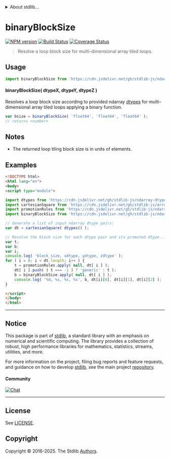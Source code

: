 <!--

@license Apache-2.0

Copyright (c) 2023 The Stdlib Authors.

Licensed under the Apache License, Version 2.0 (the "License");
you may not use this file except in compliance with the License.
You may obtain a copy of the License at

   http://www.apache.org/licenses/LICENSE-2.0

Unless required by applicable law or agreed to in writing, software
distributed under the License is distributed on an "AS IS" BASIS,
WITHOUT WARRANTIES OR CONDITIONS OF ANY KIND, either express or implied.
See the License for the specific language governing permissions and
limitations under the License.

-->


<details>
  <summary>
    About stdlib...
  </summary>
  <p>We believe in a future in which the web is a preferred environment for numerical computation. To help realize this future, we've built stdlib. stdlib is a standard library, with an emphasis on numerical and scientific computation, written in JavaScript (and C) for execution in browsers and in Node.js.</p>
  <p>The library is fully decomposable, being architected in such a way that you can swap out and mix and match APIs and functionality to cater to your exact preferences and use cases.</p>
  <p>When you use stdlib, you can be absolutely certain that you are using the most thorough, rigorous, well-written, studied, documented, tested, measured, and high-quality code out there.</p>
  <p>To join us in bringing numerical computing to the web, get started by checking us out on <a href="https://github.com/stdlib-js/stdlib">GitHub</a>, and please consider <a href="https://opencollective.com/stdlib">financially supporting stdlib</a>. We greatly appreciate your continued support!</p>
</details>

# binaryBlockSize

[![NPM version][npm-image]][npm-url] [![Build Status][test-image]][test-url] [![Coverage Status][coverage-image]][coverage-url] <!-- [![dependencies][dependencies-image]][dependencies-url] -->

> Resolve a loop block size for multi-dimensional array tiled loops.

<!-- Section to include introductory text. Make sure to keep an empty line after the intro `section` element and another before the `/section` close. -->

<section class="intro">

</section>

<!-- /.intro -->

<!-- Package usage documentation. -->



<section class="usage">

## Usage

```javascript
import binaryBlockSize from 'https://cdn.jsdelivr.net/gh/stdlib-js/ndarray-base-binary-tiling-block-size@esm/index.mjs';
```

#### binaryBlockSize( dtypeX, dtypeY, dtypeZ )

Resolves a loop block size according to provided ndarray [dtypes][@stdlib/ndarray/dtypes] for multi-dimensional array tiled loops applying a binary function.

```javascript
var bsize = binaryBlockSize( 'float64', 'float64', 'float64' );
// returns <number>
```

</section>

<!-- /.usage -->

<!-- Package usage notes. Make sure to keep an empty line after the `section` element and another before the `/section` close. -->

<section class="notes">

## Notes

-   The returned loop tiling block size is in units of elements.

</section>

<!-- /.notes -->

<!-- Package usage examples. -->

<section class="examples">

## Examples

<!-- eslint no-undef: "error" -->

```html
<!DOCTYPE html>
<html lang="en">
<body>
<script type="module">

import dtypes from 'https://cdn.jsdelivr.net/gh/stdlib-js/ndarray-dtypes@esm/index.mjs';
import cartesianSquare from 'https://cdn.jsdelivr.net/gh/stdlib-js/array-base-cartesian-square@esm/index.mjs';
import promotionRules from 'https://cdn.jsdelivr.net/gh/stdlib-js/ndarray-promotion-rules@esm/index.mjs';
import binaryBlockSize from 'https://cdn.jsdelivr.net/gh/stdlib-js/ndarray-base-binary-tiling-block-size@esm/index.mjs';

// Generate a list of input ndarray dtype pairs:
var dt = cartesianSquare( dtypes() );

// Resolve the block size for each dtype pair and its promoted dtype...
var t;
var b;
var i;
console.log( 'block_size, xdtype, ydtype, zdtype' );
for ( i = 0; i < dt.length; i++ ) {
    t = promotionRules.apply( null, dt[ i ] );
    dt[ i ].push( ( t === -1 ) ? 'generic' : t );
    b = binaryBlockSize.apply( null, dt[ i ] );
    console.log( '%d, %s, %s, %s', b, dt[i][0], dt[i][1], dt[i][2] );
}

</script>
</body>
</html>
```

</section>

<!-- /.examples -->

<!-- Section to include cited references. If references are included, add a horizontal rule *before* the section. Make sure to keep an empty line after the `section` element and another before the `/section` close. -->

<section class="references">

</section>

<!-- /.references -->

<!-- Section for related `stdlib` packages. Do not manually edit this section, as it is automatically populated. -->

<section class="related">

</section>

<!-- /.related -->

<!-- Section for all links. Make sure to keep an empty line after the `section` element and another before the `/section` close. -->


<section class="main-repo" >

* * *

## Notice

This package is part of [stdlib][stdlib], a standard library with an emphasis on numerical and scientific computing. The library provides a collection of robust, high performance libraries for mathematics, statistics, streams, utilities, and more.

For more information on the project, filing bug reports and feature requests, and guidance on how to develop [stdlib][stdlib], see the main project [repository][stdlib].

#### Community

[![Chat][chat-image]][chat-url]

---

## License

See [LICENSE][stdlib-license].


## Copyright

Copyright &copy; 2016-2025. The Stdlib [Authors][stdlib-authors].

</section>

<!-- /.stdlib -->

<!-- Section for all links. Make sure to keep an empty line after the `section` element and another before the `/section` close. -->

<section class="links">

[npm-image]: http://img.shields.io/npm/v/@stdlib/ndarray-base-binary-tiling-block-size.svg
[npm-url]: https://npmjs.org/package/@stdlib/ndarray-base-binary-tiling-block-size

[test-image]: https://github.com/stdlib-js/ndarray-base-binary-tiling-block-size/actions/workflows/test.yml/badge.svg?branch=main
[test-url]: https://github.com/stdlib-js/ndarray-base-binary-tiling-block-size/actions/workflows/test.yml?query=branch:main

[coverage-image]: https://img.shields.io/codecov/c/github/stdlib-js/ndarray-base-binary-tiling-block-size/main.svg
[coverage-url]: https://codecov.io/github/stdlib-js/ndarray-base-binary-tiling-block-size?branch=main

<!--

[dependencies-image]: https://img.shields.io/david/stdlib-js/ndarray-base-binary-tiling-block-size.svg
[dependencies-url]: https://david-dm.org/stdlib-js/ndarray-base-binary-tiling-block-size/main

-->

[chat-image]: https://img.shields.io/gitter/room/stdlib-js/stdlib.svg
[chat-url]: https://app.gitter.im/#/room/#stdlib-js_stdlib:gitter.im

[stdlib]: https://github.com/stdlib-js/stdlib

[stdlib-authors]: https://github.com/stdlib-js/stdlib/graphs/contributors

[umd]: https://github.com/umdjs/umd
[es-module]: https://developer.mozilla.org/en-US/docs/Web/JavaScript/Guide/Modules

[deno-url]: https://github.com/stdlib-js/ndarray-base-binary-tiling-block-size/tree/deno
[deno-readme]: https://github.com/stdlib-js/ndarray-base-binary-tiling-block-size/blob/deno/README.md
[umd-url]: https://github.com/stdlib-js/ndarray-base-binary-tiling-block-size/tree/umd
[umd-readme]: https://github.com/stdlib-js/ndarray-base-binary-tiling-block-size/blob/umd/README.md
[esm-url]: https://github.com/stdlib-js/ndarray-base-binary-tiling-block-size/tree/esm
[esm-readme]: https://github.com/stdlib-js/ndarray-base-binary-tiling-block-size/blob/esm/README.md
[branches-url]: https://github.com/stdlib-js/ndarray-base-binary-tiling-block-size/blob/main/branches.md

[stdlib-license]: https://raw.githubusercontent.com/stdlib-js/ndarray-base-binary-tiling-block-size/main/LICENSE

[@stdlib/ndarray/dtypes]: https://github.com/stdlib-js/ndarray-dtypes/tree/esm

</section>

<!-- /.links -->
